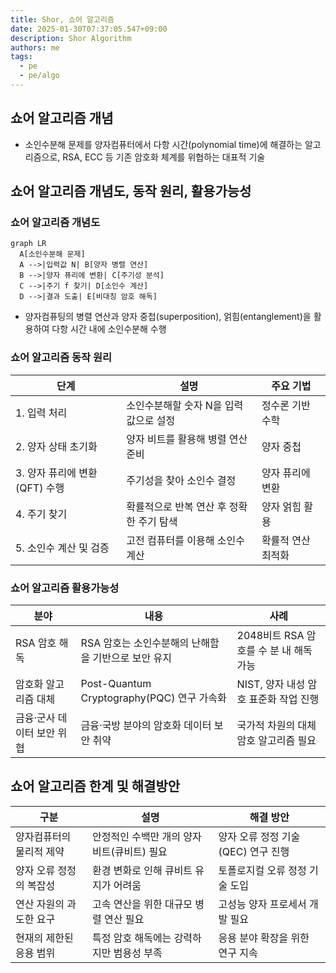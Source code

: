 ```yaml
---
title: Shor, 쇼어 알고리즘
date: 2025-01-30T07:37:05.547+09:00
description: Shor Algorithm
authors: me
tags:
  - pe
  - pe/algo
---
```


## 쇼어 알고리즘 개념

- 소인수분해 문제를 양자컴퓨터에서 다항 시간(polynomial time)에 해결하는 알고리즘으로, RSA, ECC 등 기존 암호화 체계를 위협하는 대표적 기술

## 쇼어 알고리즘 개념도, 동작 원리, 활용가능성

### 쇼어 알고리즘 개념도

```mermaid
graph LR
  A[소인수분해 문제]
  A -->|입력값 N| B[양자 병렬 연산]
  B -->|양자 퓨리에 변환| C[주기성 분석]
  C -->|주기 f 찾기| D[소인수 계산]
  D -->|결과 도출| E[비대칭 암호 해독]
```

- 양자컴퓨팅의 병렬 연산과 양자 중첩(superposition), 얽힘(entanglement)을 활용하여 다항 시간 내에 소인수분해 수행

### 쇼어 알고리즘 동작 원리

| 단계 | 설명 | 주요 기법 |
| --- | --- | --- |
| 1. 입력 처리 | 소인수분해할 숫자 N을 입력값으로 설정 | 정수론 기반 수학 |
| 2. 양자 상태 초기화 | 양자 비트를 활용해 병렬 연산 준비 | 양자 중첩 |
| 3. 양자 퓨리에 변환(QFT) 수행 | 주기성을 찾아 소인수 결정 | 양자 퓨리에 변환 |
| 4. 주기 찾기 | 확률적으로 반복 연산 후 정확한 주기 탐색 | 양자 얽힘 활용 |
| 5. 소인수 계산 및 검증 | 고전 컴퓨터를 이용해 소인수 계산 | 확률적 연산 최적화 |

### 쇼어 알고리즘 활용가능성

| 분야 | 내용 | 사례 |
| --- | --- | --- |
| RSA 암호 해독 | RSA 암호는 소인수분해의 난해함을 기반으로 보안 유지 | 2048비트 RSA 암호를 수 분 내 해독 가능 |
| 암호화 알고리즘 대체 | Post-Quantum Cryptography(PQC) 연구 가속화 | NIST, 양자 내성 암호 표준화 작업 진행 |
| 금융·군사 데이터 보안 위협 | 금융·국방 분야의 암호화 데이터 보안 취약 | 국가적 차원의 대체 암호 알고리즘 필요 |

## 쇼어 알고리즘 한계 및 해결방안

| 구분 | 설명 | 해결 방안 |
| --- | --- | --- |
| 양자컴퓨터의 물리적 제약 | 안정적인 수백만 개의 양자 비트(큐비트) 필요 | 양자 오류 정정 기술(QEC) 연구 진행 |
| 양자 오류 정정의 복잡성 | 환경 변화로 인해 큐비트 유지가 어려움 | 토폴로지컬 오류 정정 기술 도입 |
| 연산 자원의 과도한 요구 | 고속 연산을 위한 대규모 병렬 연산 필요 | 고성능 양자 프로세서 개발 필요 |
| 현재의 제한된 응용 범위 | 특정 암호 해독에는 강력하지만 범용성 부족 | 응용 분야 확장을 위한 연구 지속 |
